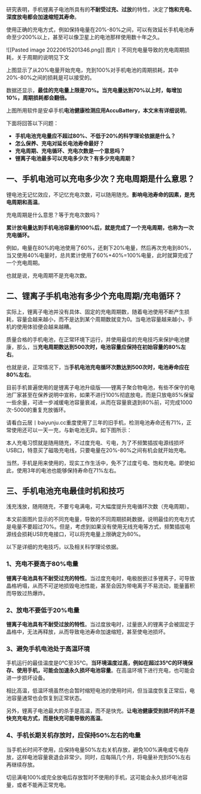 研究表明，手机锂离子电池所具有的**不耐受过充、过放**的特性，决定了**饱和充电、深度放电都会加速缩短其寿命**。

使用正确的充电方式，例如保持电量在20%-80%之间，可以有效延长手机电池寿命至少200%以上，甚至可以像卫星上的电池那样使用数十年之久。

![[Pasted image 20220615201346.png]]
图片丨不同充电量导致的充电周期损耗，关于周期的说明见下文

上图显示了从20%电量开始充电，充到100%对手机电池的周期损耗，其中20%-80%之间的损耗是可以接受的。

数据还显示，**最佳的充电量上限是70%。当充电量达到70%以上时，每增加10%，周期损耗都会翻倍。**

上图所用软件是安卓手机**电池健康检测应用AccuBattery，本文末有详细说明**。

下面将回答以下问题：

-   **手机电池充电量应不超过80%、不低于20%的科学理论依据是什么？**
-   **怎么保养、充电对延长电池寿命最好？**
-   **充电周期、充电循环、充电次数是一个意思吗？**
-   **锂离子电池最多可以充电多少次？有多少充电周期？**

## 一、手机电池可以充电多少次？充电周期是什么意思？

锂电池无记忆效应，不记忆充电次数，可以随用随充。**影响电池寿命的因素，是充电周期和高温**。

充电周期是什么意思？等于充电次数吗？

**累计放电量达到手机电池容量的100%后，就是完成了一个充电周期，也称为一次充电循环。**

例如，电量在80%的电池使用了60%，还剩下20%电量，然后再次充电到80%，当又使用40%电量时，总共累计使用了60%+40%=100%电量，此时就算完成了一个充电周期。

也就是说，充电周期不是充电次数。

## 二、锂离子手机电池有多少个充电周期/充电循环？

实际上，锂离子电池并没有具体、固定的充电周期数，随着电池使用不断产生损耗，容量会越来越小，而不是达到某个周期数就变为0。当电池容量越来越小，手机的使用体验便会越来越糟。

质量合格的手机电池，在正常环境下运行，并使用最佳的充电技巧来保护电池健康，那么，当**充电周期数达到500次时，电池容量应保持在初始容量的80%左右**。

也就是说，正常情况下，当**手机电池充电循环次数达到500次时，电池寿命应在80%左右**。

目前手机普遍使用的是锂离子电池升级版——锂离子聚合物电池，有些不保守的电池厂家甚至在保养说明中宣称，如果不进行100%彻底放电，而是只放电85%保留一些余量，可进一步减缓电池容量衰减，从而在容量衰退到80%前，可完成1000次-5000的重复充放循环。

请看白云居丨baiyunju.cc重度使用了三年的旧手机，检测电池寿命还有71%，正常使用还可以一天一充，与新电池无异。如下图所示：

本人充电习惯就是随用随充，不过度充电、亏电，为了不频繁插拔电源线损坏USB口，特意买了磁吸充电线，只要电量在20%-80%之间有机会就开始充电。

当然，手机是用来使用的，现实工作生活中，免不了过度亏电、饱和充电。即使如此，使用3年的电池也能够保持寿命在71%左右。

## 三、手机电池充电最佳时机和技巧

浅充浅放，随用随充，不要亏电满电，可大幅度提升充电循环次数（充电周期）。

本文前面图片显示的不同充电量，导致的不同周期损耗数据，说明最佳的充电方式是电量不要超过70%。但是，考虑到如果没有使用无线充电等方式，频繁插拔电源线会损耗USB充电接口，可以将充电量上限确定为80%。

以下是详细的充电技巧，以及相关科学理论依据。

### 1、充电不要高于80%电量

**锂离子电池具有不耐受过充的特性**。当过度充电时，电极脱嵌过多锂离子，可导致晶格坍塌，从而不可逆地损毁电池性能，甚至会因为带电离子不易流动，能量蓄积而导致过热爆炸。

### 2、放电不要低于20%电量

**锂离子电池具有不耐受过放的特性**。当过度放电时，过量嵌入的锂离子会被固定于晶格中，无法再释放，从而导致电池寿命加速缩短，甚至使电池损坏。

### 3、避免手机电池处于高温环境

手机运行的最佳温度是0℃至35℃。**当环境温度过高，例如在超过35℃的环境保存、使用手机，可能会加速永久损坏电池容量**。在高温环境下进行充电，也可能会进一步损坏设备。

相比高温，低温环境虽然也会暂时缩短电池的使用时间，但当温度恢复正常后，电池容量通常也会恢复到正常状态。

另外，锂离子电池最大的杀手是高温，而不是快充。**让电池健康受到损坏的并不是快充充电方式，而是快充可能导致的高温**。

### 4、手机长期关机存放时，应保持50%左右的电量

当手机长时间不使用，应保持电量50%左右关机存放，避免100%满电或亏电存放，这样电池容量衰退会非常少。同时，应每隔几个月，将电量补充到50%左右再继续存放。

切忌满电100%或完全放电后存放暂时不使用的手机，这可能会永久损坏电池容量，或者不能再正常充电。